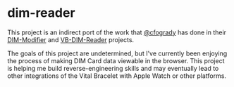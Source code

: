 # dim-reader

This project is an indirect port of the work that
[@cfogrady](https://github.com/cfogrady) has done in their
[DIM-Modifier](https://github.com/cfogrady/DIM-Modifier) and
[VB-DIM-Reader](https://github.com/cfogrady/VB-DIM-Reader) projects.

The goals of this project are undetermined, but I've currently been
enjoying the process of making DIM Card data viewable in the
browser. This project is helping me build reverse-engineering skills
and may eventually lead to other integrations of the Vital Bracelet
with Apple Watch or other platforms.
